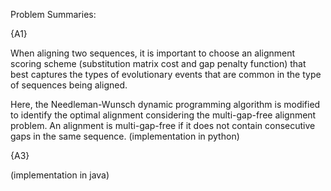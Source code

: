 Problem Summaries:

{A1}

When aligning two sequences, it is important to choose an alignment scoring scheme (substitution matrix cost and gap penalty function) that best captures the types of evolutionary events that are common in the type of sequences being aligned. 

Here, the Needleman-Wunsch dynamic programming algorithm is modified to identify the optimal alignment considering the multi-gap-free alignment problem. An alignment is multi-gap-free if it does not contain consecutive gaps in the same sequence. 
(implementation in python)

{A3}


(implementation in java)
